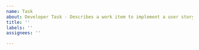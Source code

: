 ```yaml
---
name: Task
about: Developer Task - Describes a work item to implement a user story.
title: ''
labels: ''
assignees: ''

---
```



